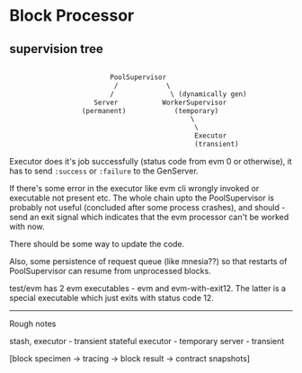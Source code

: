 # Block Processor

## supervision tree

```txt

                         PoolSupervisor
                          /            \
                         /              \ (dynamically gen)
                     Server           WorkerSupervisor
                  (permanent)            (temporary)
                                             \
                                              \
                                              Executor
                                              (transient)

```

Executor does it's job successfully (status code from evm 0 or otherwise), it has to send `:success` or `:failure` to the GenServer.

If there's some error in the executor like evm cli wrongly invoked or executable not present etc. The whole chain upto the PoolSupervisor is probably not useful (concluded after some process crashes), and should - send an exit signal which indicates that the evm processor can't be worked with now.

There should be some way to update the code.

Also, some persistence of request queue (like mnesia??) so that restarts of PoolSupervisor can resume from unprocessed blocks.


test/evm has 2 evm executables - evm and evm-with-exit12. The latter is a special executable which just exits with status code 12.









----
Rough notes


stash, executor - transient
stateful executor - temporary
server - transient



[block specimen -> tracing -> block result -> contract snapshots] 